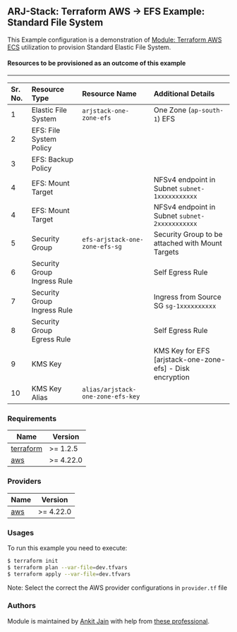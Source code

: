 ## ARJ-Stack: Terraform AWS -> EFS Example: Standard File System

This Example configuration is a demonstration of [Module: Terraform AWS ECS](https://github.com/ankit-jn/terraform-aws-ecs) utilization to provision Standard Elastic File System.


#### Resources to be provisioned as an outcome of this example
---

| Sr. No. | Resource Type | Resource Name | Additional Details |
|:------|:------|:------|:------|
| 1 | Elastic File System | `arjstack-one-zone-efs` | One Zone (`ap-south-1`) EFS  |
| 2 | EFS: File System Policy |  |  |
| 3 | EFS: Backup Policy |  |  |
| 4 | EFS: Mount Target |  | NFSv4 endpoint in Subnet `subnet-1xxxxxxxxxxx` |
| 4 | EFS: Mount Target |  | NFSv4 endpoint in Subnet `subnet-2xxxxxxxxxxx` |
| 5 | Security Group | `efs-arjstack-one-zone-efs-sg` | Security Group to be attached with Mount Targets |
| 6 | Security Group Ingress Rule |  | Self Egress Rule |
| 7 | Security Group Ingress Rule |  | Ingress from Source SG `sg-1xxxxxxxxxx` |
| 8 | Security Group Egress Rule |  | Self Egress Rule |
| 9 | KMS Key |  | KMS Key for EFS [arjstack-one-zone-efs] - Disk encryption |
| 10 | KMS Key Alias | `alias/arjstack-one-zone-efs-key` |  |

### Requirements

| Name | Version |
|------|---------|
| <a name="requirement_terraform"></a> [terraform](#requirement\_terraform) | >= 1.2.5 |
| <a name="requirement_aws"></a> [aws](#requirement\_aws) | >= 4.22.0 |

### Providers

| Name | Version |
|------|---------|
| <a name="provider_aws"></a> [aws](#provider\_aws) | >= 4.22.0 |

### Usages

To run this example you need to execute:

```bash
$ terraform init
$ terraform plan --var-file=dev.tfvars
$ terraform apply --var-file=dev.tfvars
```

Note: Select the correct the AWS provider configurations in `provider.tf` file

### Authors

Module is maintained by [Ankit Jain](https://github.com/ankit-jn) with help from [these professional](https://github.com/ankit-jn/terraform-aws-examples/graphs/contributors).